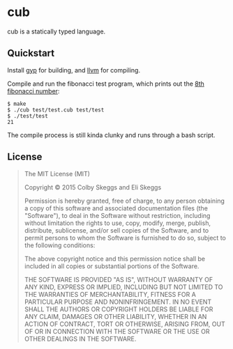 cub
===

cub is a statically typed language.

Quickstart
----------

Install [gyp](https://code.google.com/p/gyp/) for building, and [llvm](http://llvm.org/) for compiling.

Compile and run the fibonacci test program, which prints out the [8th fibonacci number](http://wolfr.am/63QUgOux):

```
$ make
$ ./cub test/test.cub test/test
$ ./test/test
21
```

The compile process is still kinda clunky and runs through a bash script.

License
-------

> The MIT License (MIT)
>
> Copyright &copy; 2015 Colby Skeggs and Eli Skeggs
>
> Permission is hereby granted, free of charge, to any person obtaining a copy of this software and associated documentation files (the "Software"), to deal in the Software without restriction, including without limitation the rights to use, copy, modify, merge, publish, distribute, sublicense, and/or sell copies of the Software, and to permit persons to whom the Software is furnished to do so, subject to the following conditions:
>
> The above copyright notice and this permission notice shall be included in all copies or substantial portions of the Software.
>
> THE SOFTWARE IS PROVIDED "AS IS", WITHOUT WARRANTY OF ANY KIND, EXPRESS OR IMPLIED, INCLUDING BUT NOT LIMITED TO THE WARRANTIES OF MERCHANTABILITY, FITNESS FOR A PARTICULAR PURPOSE AND NONINFRINGEMENT. IN NO EVENT SHALL THE AUTHORS OR COPYRIGHT HOLDERS BE LIABLE FOR ANY CLAIM, DAMAGES OR OTHER LIABILITY, WHETHER IN AN ACTION OF CONTRACT, TORT OR OTHERWISE, ARISING FROM, OUT OF OR IN CONNECTION WITH THE SOFTWARE OR THE USE OR OTHER DEALINGS IN THE SOFTWARE.
